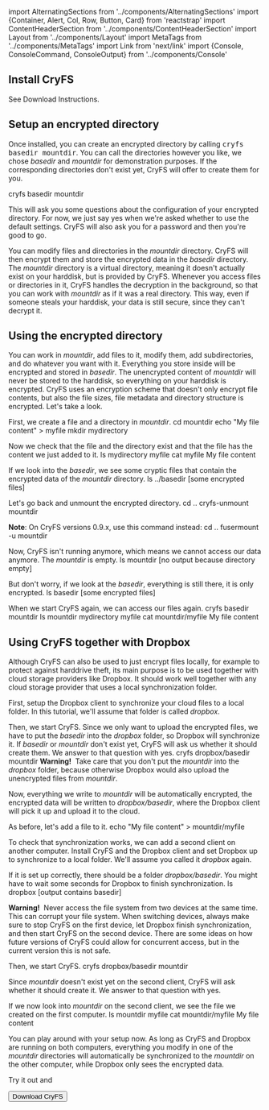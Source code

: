 import AlternatingSections from '../components/AlternatingSections'
import {Container, Alert, Col, Row, Button, Card} from 'reactstrap'
import ContentHeaderSection from '../components/ContentHeaderSection'
import Layout from '../components/Layout'
import MetaTags from '../components/MetaTags'
import Link from 'next/link'
import {Console, ConsoleCommand, ConsoleOutput} from '../components/Console'

<MetaTags
    title="CryFS: Tutorial"
    url="https://www.cryfs.org/tutorial"
    type="article"
    description="A quick and easy introduction into the basic usage of CryFS. CryFS encrypts your Dropbox and protects you against hackers and data leaks. It also works well together with other cloud providers."
/>

<Layout>
<AlternatingSections start_index={1}>
<ContentHeaderSection title="Tutorial" subtitle="CryFS is very easy to use. Let us show you how." />

<section>
<Container>

## Install CryFS
See <Link href="/#download"><a>Download Instructions</a></Link>.

</Container>
</section>

<section>
<Container>

## Setup an encrypted directory
Once installed, you can create an encrypted directory by calling <kbd>cryfs basedir mountdir</kbd>.
You can call the directories however you like, we chose <var>basedir</var> and <var>mountdir</var> for demonstration purposes.
If the corresponding directories don't exist yet, CryFS will offer to create them for you.

<Console>
    <ConsoleCommand>cryfs basedir mountdir</ConsoleCommand>
</Console>

This will ask you some questions about the configuration of your encrypted directory.
For now, we just say yes when we're asked whether to use the default settings.
CryFS will also ask you for a password and then you're good to go.
 
You can modify files and directories in the <var>mountdir</var> directory.
CryFS will then encrypt them and store the encrypted data in the <var>basedir</var> directory.
The <var>mountdir</var> directory is a virtual directory, meaning it doesn't actually exist on your harddisk,
but is provided by CryFS.
Whenever you access files or directories in it, CryFS handles the decryption in the background, so that you can work with <var>mountdir</var> as if it was a real directory.
This way, even if someone steals your harddisk, your data is still secure, since they can't decrypt it.

</Container>
</section>
<section>
<Container>

## Using the encrypted directory
You can work in <var>mountdir</var>, add files to it, modify them, add subdirectories, and do whatever you want with it.
Everything you store inside will be encrypted and stored in <var>basedir</var>.
The unencrypted content of <var>mountdir</var> will never be stored to the harddisk, so everything on your harddisk is encrypted.
CryFS uses an encryption scheme that doesn't only encrypt file contents, but also the file sizes, file metadata and directory structure is encrypted.
Let's take a look.

First, we create a file and a directory in <var>mountdir</var>.
<Console>
    <ConsoleCommand>cd mountdir</ConsoleCommand>
    <ConsoleCommand>echo "My file content" &gt; myfile</ConsoleCommand>
    <ConsoleCommand>mkdir mydirectory</ConsoleCommand>
</Console>

Now we check that the file and the directory exist and that the file has the content we just added to it.
<Console>
    <ConsoleCommand>ls</ConsoleCommand>
    <ConsoleOutput>mydirectory myfile</ConsoleOutput>
    <ConsoleCommand>cat myfile</ConsoleCommand>
    <ConsoleOutput>My file content</ConsoleOutput>
</Console>

If we look into the <var>basedir</var>, we see some cryptic files that contain the encrypted data of the <var>mountdir</var> directory.
<Console>
    <ConsoleCommand>ls ../basedir</ConsoleCommand>
    <ConsoleOutput>[some encrypted files]</ConsoleOutput>
</Console>

Let's go back and unmount the encrypted directory.
<Console>
    <ConsoleCommand>cd ..</ConsoleCommand>
    <ConsoleCommand>cryfs-unmount mountdir</ConsoleCommand>
</Console>

<Alert color="info">

**Note**: On CryFS versions 0.9.x, use this command instead:
<Console>
    <ConsoleCommand>cd ..</ConsoleCommand>
    <ConsoleCommand>fusermount -u mountdir</ConsoleCommand>
</Console>

</Alert>

Now, CryFS isn't running anymore, which means we cannot access our data anymore. The <var>mountdir</var> is empty.
<Console>
    <ConsoleCommand>ls mountdir</ConsoleCommand>
    <ConsoleOutput>[no output because directory empty]</ConsoleOutput>
</Console>

But don't worry, if we look at the <var>basedir</var>, everything is still there, it is only encrypted.
<Console>
    <ConsoleCommand>ls basedir</ConsoleCommand>
    <ConsoleOutput>[some encrypted files]</ConsoleOutput>
</Console>

When we start CryFS again, we can access our files again.
<Console>
    <ConsoleCommand>cryfs basedir mountdir</ConsoleCommand>
    <ConsoleCommand>ls mountdir</ConsoleCommand>
    <ConsoleOutput>mydirectory myfile</ConsoleOutput>
    <ConsoleCommand>cat mountdir/myfile</ConsoleCommand>
    <ConsoleOutput>My file content</ConsoleOutput>
</Console>

</Container>
</section>
<section>
<Container>

## Using CryFS together with Dropbox
Although CryFS can also be used to just encrypt files locally, for example to protect against harddrive theft,
its main purpose is to be used together with cloud storage providers like Dropbox.
It should work well together with any cloud storage provider that uses a local synchronization folder.

First, setup the Dropbox client to synchronize your cloud files to a local folder.
In this tutorial, we'll assume that folder is called <var>dropbox</var>.

Then, we start CryFS.
Since we only want to upload the encrypted files, we have to put the <var>basedir</var> into the <var>dropbox</var> folder,
so Dropbox will synchronize it.
If <var>basedir</var> or <var>mountdir</var> don't exist yet, CryFS will ask us whether it should create them.
We answer to that question with yes.
<Console>
    <ConsoleCommand>cryfs dropbox/basedir mountdir</ConsoleCommand>
</Console>
<Alert color="warning">
<b>Warning!</b>&nbsp;
Take care that you don't put the <var>mountdir</var> into the <var>dropbox</var> folder,
because otherwise Dropbox would also upload the unencrypted files from <var>mountdir</var>.
</Alert>

Now, everything we write to <var>mountdir</var> will be automatically encrypted,
the encrypted data will be written to <var>dropbox/basedir</var>, where the Dropbox client will pick it up
and upload it to the cloud.

As before, let's add a file to it.
<Console>
    <ConsoleCommand>echo "My file content" &gt; mountdir/myfile</ConsoleCommand>
</Console>

To check that synchronization works, we can add a second client on another computer.
Install CryFS and the Dropbox client and set Dropbox up to synchronize to a local folder.
We'll assume you called it <var>dropbox</var> again.

If it is set up correctly, there should be a folder <var>dropbox/basedir</var>.
You might have to wait some seconds for Dropbox to finish synchronization.
<Console>
    <ConsoleCommand>ls dropbox</ConsoleCommand>
    <ConsoleOutput>[output contains basedir]</ConsoleOutput>
</Console>

<Alert color="warning">
<b>Warning!</b>&nbsp;
Never access the file system from two devices at the same time. This can corrupt your file system.
When switching devices, always make sure to stop CryFS on the first device, let Dropbox finish
synchronization, and then start CryFS on the second device. There are some ideas on how future versions
of CryFS could allow for concurrent access, but in the current version this is not safe.
</Alert>

Then, we start CryFS.
<Console>
    <ConsoleCommand>cryfs dropbox/basedir mountdir</ConsoleCommand>
</Console>

Since <var>mountdir</var> doesn't exist yet on the second client, CryFS will ask whether it should create it.
We answer to that question with yes.

If we now look into <var>mountdir</var> on the second client, we see the file we created on the first computer.
<Console>
    <ConsoleCommand>ls mountdir</ConsoleCommand>
    <ConsoleOutput>myfile</ConsoleOutput>
    <ConsoleCommand>cat mountdir/myfile</ConsoleCommand>
    <ConsoleOutput>My file content</ConsoleOutput>
</Console>

You can play around with your setup now. As long as CryFS and Dropbox are running on both computers,
everything you modify in one of the <var>mountdir</var> directories will automatically be synchronized to
the <var>mountdir</var> on the other computer, while Dropbox only sees the encrypted data.

</Container>
</section>
<section>
<Container>
    <Row>
        <Col style={{marginTop: '20px'}} md={{size: 8, offset: 2}}>
            <Card body style={{ backgroundColor: '#f5f5f5', borderColor: '#e3e3e3' }}>
                <div className="text-center">
                    <p className="lead">
                        Try it out and
                    </p>
                    <Link href="/#download"><Button color="primary" size="lg">Download CryFS</Button></Link>
                </div>
            </Card>
        </Col>
    </Row>
</Container>
</section>

</AlternatingSections>
</Layout>
